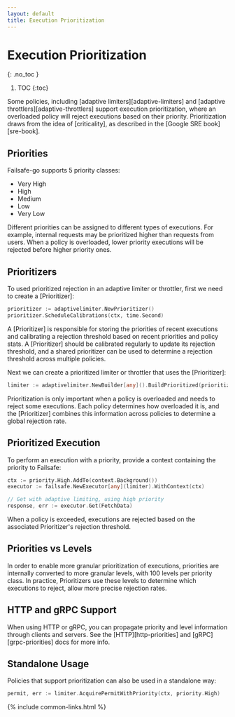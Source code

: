```yaml
---
layout: default
title: Execution Prioritization
---
```


# Execution Prioritization
{: .no_toc }

1. TOC
{:toc}

Some policies, including [adaptive limiters][adaptive-limiters] and [adaptive throttlers][adaptive-throttlers] support execution prioritization, where an overloaded policy will reject executions based on their priority. Prioritization draws from the idea of [criticality], as described in the [Google SRE book][sre-book].

## Priorities

Failsafe-go supports 5 priority classes:

- Very High
- High
- Medium
- Low
- Very Low

Different priorities can be assigned to different types of executions. For example, internal requests may be prioritized higher than requests from users. When a policy is overloaded, lower priority executions will be rejected before higher priority ones.

## Prioritizers

To used prioritized rejection in an adaptive limiter or throttler, first we need to create a [Prioritizer]:

```go
prioritizer := adaptivelimiter.NewPrioritizer()
prioritizer.ScheduleCalibrations(ctx, time.Second)
```

A [Prioritizer] is responsible for storing the priorities of recent executions and calibrating a rejection threshold based on recent priorities and policy stats. A [Prioritizer] should be calibrated regularly to update its rejection threshold, and a shared prioritizer can be used to determine a rejection threshold across multiple policies. 

Next we can create a prioritized limiter or throttler that uses the [Prioritizer]:

```go
limiter := adaptivelimiter.NewBuilder[any]().BuildPrioritized(prioritizer)
```

Prioritization is only important when a policy is overloaded and needs to reject some executions. Each policy determines how overloaded it is, and the [Prioritizer] combines this information across policies to determine a global rejection rate.

## Prioritized Execution

To perform an execution with a priority, provide a context containing the priority to Failsafe:

```go
ctx := priority.High.AddTo(context.Background())
executor := failsafe.NewExecutor[any](limiter).WithContext(ctx)

// Get with adaptive limiting, using high priority
response, err := executor.Get(FetchData)
```

When a policy is exceeded, executions are rejected based on the associated Prioritizer's rejection threshold.

## Priorities vs Levels

In order to enable more granular prioritization of executions, priorities are internally converted to more granular levels, with 100 levels per priority class. In practice, Prioritizers use these levels to determine which executions to reject, allow more precise rejection rates.

## HTTP and gRPC Support

When using HTTP or gRPC, you can propagate priority and level information through clients and servers. See the [HTTP][http-priorities] and [gRPC][grpc-priorities] docs for more info.

## Standalone Usage

Policies that support prioritization can also be used in a standalone way:

```go
permit, err := limiter.AcquirePermitWithPriority(ctx, priority.High)
```

{% include common-links.html %}
